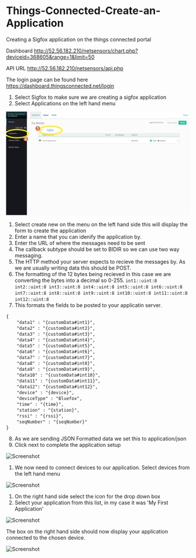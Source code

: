 # Things-Connected-Create-an-Application
Creating a Sigfox application on the things connected portal

Dashboard http://52.56.182.210/netsensors/chart.php?deviceid=368605&range=1&limit=50

API URL http://52.56.182.210/netsensors/api.php

The login page can be found here https://dashboard.thingsconnected.net/login

1. Select Sigfox to make sure we are creating a sigfox application
2. Select Applications on the left hand menu

![Screenshot](screenshots/tca001.png)


1. Select create new on the menu on the left hand side this will display the form to create the application
2. Enter a name that you can idenify the application by.
3. Enter the URL of where the messages need to be sent
4. The callback subtype should be set to BIDIR so we can use two way messaging.
5. The HTTP method your server expects to recieve the messages by. As we are usually writing data this should be POST.
6. The formatting of the 12 bytes being recieved in this case we are converting the bytes into a decimal so 0-255.
```int1::uint:8 int2::uint:8 int3::uint:8 int4::uint:8 int5::uint:8 int6::uint:8 int7::uint:8 int8::uint:8 int9::uint:8 int10::uint:8 int11::uint:8 int12::uint:8```
7. This formats the fields to be posted to your applicatin server.
```
{ 					
	"data1" : "{customData#int1}", 
	"data2" : "{customData#int2}", 
	"data3" : "{customData#int3}", 
	"data4" : "{customData#int4}", 
	"data5" : "{customData#int5}", 
	"data6" : "{customData#int6}", 
	"data7" : "{customData#int7}", 
	"data8" : "{customData#int8}", 
	"data9" : "{customData#int9}", 
	"data10" : "{customData#int10}", 
	"data11" : "{customData#int11}", 
	"data12": "{customData#int12}", 
	"device" : "{device}", 
	"deviceType" : "Bluefox", 
	"time" : "{time}", 
	"station" : "{station}", 
	"rssi" : "{rssi}", 
	"seqNumber" : "{seqNumber}" 
}
```

8. As we are sending JSON Formatted data we set this to application/json
9. Click next to complete the application setup

![Screenshot](screenshots/tca002.png)


1. We now need to connect devices to our application. Select devices from the left hand menu

![Screenshot](screenshots/tca006.png)

1. On the right hand side select the icon for the drop down box
2. Select your application from this list, in my case it was 'My First Application'


![Screenshot](screenshots/tca004.png)

The box on the right hand side should now display your application connected to the chosen device.

![Screenshot](screenshots/tca005.png)
